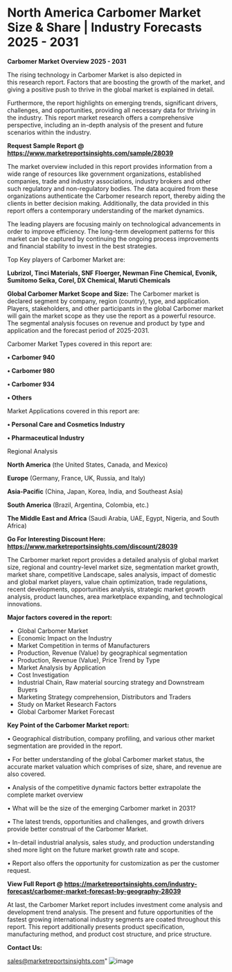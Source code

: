 # North America Carbomer Market Size & Share | Industry Forecasts 2025 - 2031

<Strong> Carbomer Market Overview 2025 - 2031</strong>

The rising technology in Carbomer Market is also depicted in this research report. Factors that are boosting the growth of the market, and giving a positive push to thrive in the global market is explained in detail.

Furthermore, the report highlights on emerging trends, significant drivers, challenges, and opportunities, providing all necessary data for thriving in the industry. This report market research offers a comprehensive perspective, including an in-depth analysis of the present and future scenarios within the industry.

<strong>Request Sample Report @ <a href=https://www.marketreportsinsights.com/sample/28039>https://www.marketreportsinsights.com/sample/28039</a></strong>

The market overview included in this report provides information from a wide range of resources like government organizations, established companies, trade and industry associations, industry brokers and other such regulatory and non-regulatory bodies. The data acquired from these organizations authenticate the Carbomer research report, thereby aiding the clients in better decision making. Additionally, the data provided in this report offers a contemporary understanding of the market dynamics.

The leading players are focusing mainly on technological advancements in order to improve efficiency. The long-term development patterns for this market can be captured by continuing the ongoing process improvements and financial stability to invest in the best strategies.

Top Key players of Carbomer Market are:

<strong>Lubrizol, Tinci Materials, SNF Floerger, Newman Fine Chemical, Evonik, Sumitomo Seika, Corel, DX Chemical, Maruti Chemicals</strong>

<strong><b>Global Carbomer Market Scope and Size:</b></strong>
The Carbomer market is declared segment by company, region (country), type, and application. Players, stakeholders, and other participants in the global Carbomer market will gain the market scope as they use the report as a powerful resource. The segmental analysis focuses on revenue and product by type and application and the forecast period of 2025-2031.

Carbomer Market Types covered in this report are:

<strong>• Carbomer 940

• Carbomer 980

• Carbomer 934

• Others</strong>

Market Applications covered in this report are:

<strong>• Personal Care and Cosmetics Industry

• Pharmaceutical Industry</strong> 

Regional Analysis

<strong>North America</strong> (the United States, Canada, and Mexico)

<strong>Europe</strong> (Germany, France, UK, Russia, and Italy)

<strong>Asia-Pacific</strong> (China, Japan, Korea, India, and Southeast Asia)

<strong>South America</strong> (Brazil, Argentina, Colombia, etc.)

<strong>The Middle East and Africa</strong> (Saudi Arabia, UAE, Egypt, Nigeria, and South Africa)

<strong>Go For Interesting Discount Here: <a href=https://www.marketreportsinsights.com/discount/28039>https://www.marketreportsinsights.com/discount/28039</a></strong>

The Carbomer market report provides a detailed analysis of global market size, regional and country-level market size, segmentation market growth, market share, competitive Landscape, sales analysis, impact of domestic and global market players, value chain optimization, trade regulations, recent developments, opportunities analysis, strategic market growth analysis, product launches, area marketplace expanding, and technological innovations.

<strong><b>Major factors covered in the report:</b></strong>
<ul>
  <li>Global Carbomer Market </li>
  <li>Economic Impact on the Industry</li>
  <li>Market Competition in terms of Manufacturers</li>
  <li>Production, Revenue (Value) by geographical segmentation</li>
  <li>Production, Revenue (Value), Price Trend by Type</li>
  <li>Market Analysis by Application</li>
  <li>Cost Investigation</li>
  <li>Industrial Chain, Raw material sourcing strategy and Downstream Buyers</li>
  <li>Marketing Strategy comprehension, Distributors and Traders</li>
  <li>Study on Market Research Factors</li>
  <li>Global Carbomer Market Forecast</li>
</ul>

<strong><b>Key Point of the Carbomer Market report:</b></strong>

• Geographical distribution, company profiling, and various other market segmentation are provided in the report.

• For better understanding of the global Carbomer market status, the accurate market valuation which comprises of size, share, and revenue are also covered.

• Analysis of the competitive dynamic factors better extrapolate the complete market overview

• What will be the size of the emerging Carbomer market in 2031?

• The latest trends, opportunities and challenges, and growth drivers provide better construal of the Carbomer Market.

• In-detail industrial analysis, sales study, and production understanding shed more light on the future market growth rate and scope.

• Report also offers the opportunity for customization as per the customer request.

<strong><b>View Full Report @ <a href=https://marketreportsinsights.com/industry-forecast/carbomer-market-forecast-by-geography-28039>https://marketreportsinsights.com/industry-forecast/carbomer-market-forecast-by-geography-28039</a></b></strong>


At last, the Carbomer Market report includes investment come analysis and development trend analysis. The present and future opportunities of the fastest growing international industry segments are coated throughout this report. This report additionally presents product specification, manufacturing method, and product cost structure, and price structure.

<strong>Contact Us:</strong>

sales@marketreportsinsights.com"
![image](https://github.com/user-attachments/assets/7f91140d-4076-453f-9999-f209902483db)
